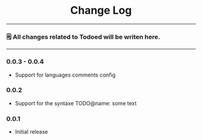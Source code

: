 <div align="center">
	<h1>Change Log</h1>
</div>

---

### 🗒️ All changes related to Todoed will be writen here.

---

### 0.0.3 - 0.0.4
- Support for languages comments config

### 0.0.2
- Support for the syntaxe TODO@name: some text

### 0.0.1
- Initial release
